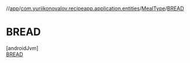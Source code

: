 //[app](../../../../index.md)/[com.yuriikonovalov.recipeapp.application.entities](../../index.md)/[MealType](../index.md)/[BREAD](index.md)

# BREAD

[androidJvm]\
[BREAD](index.md)
